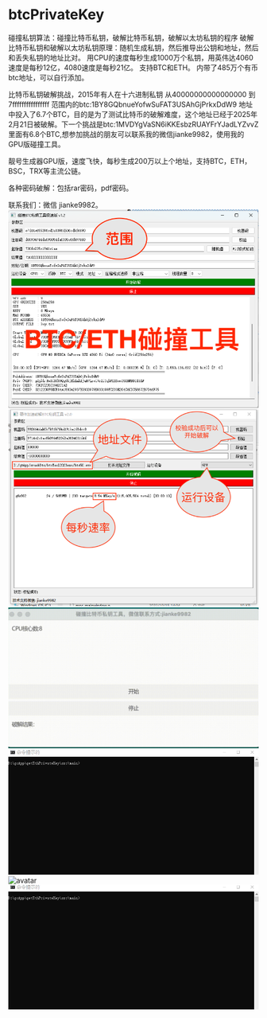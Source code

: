 # btcPrivateKey
碰撞私钥算法：碰撞比特币私钥，破解比特币私钥，破解以太坊私钥的程序
破解比特币私钥和破解以太坊私钥原理：随机生成私钥，然后推导出公钥和地址，然后和丢失私钥的地址比对。
用CPU的速度每秒生成1000万个私钥，用英伟达4060速度是每秒12亿，4080速度是每秒21亿。
支持BTC和ETH。
内带了485万个有币btc地址，可以自行添加。 

比特币私钥破解挑战，2015年有人在十六进制私钥 从40000000000000000 到 7ffffffffffffffff 范围内的btc:1BY8GQbnueYofwSuFAT3USAhGjPrkxDdW9 地址中投入了6.7个BTC，目的是为了测试比特币的破解难度，这个地址已经于2025年2月21日被破解。下一个挑战是btc:1MVDYgVaSN6iKKEsbzRUAYFrYJadLYZvvZ 里面有6.8个BTC,想参加挑战的朋友可以联系我的微信jianke9982，使用我的GPU版碰撞工具。

靓号生成器GPU版，速度飞快，每秒生成200万以上个地址，支持BTC，ETH，BSC，TRX等主流公链。  

各种密码破解：包括rar密码，pdf密码。

联系我们：微信 jianke9982。
![avatar](https://github.com/ninki51/btcPrivateKey/blob/main/btc888.png)
![avatar](https://github.com/ninki51/btcPrivateKey/blob/main/start.png)
![avatar](https://github.com/ninki51/btcPrivateKey/blob/main/btcGui3.gif)
![avatar](https://github.com/ninki51/btcPrivateKey/blob/main/btc1.gif)
![avatar](https://camo.githubusercontent.com/6f27b86f0186de1651980c8ffd3a6f08c9f8e45825af0fe4e4ad803195b476c9/68747470733a2f2f692e6962622e636f2f4c7a3757584c682f6e65776274632e676966)
![avatar](https://github.com/ninki51/btcPrivateKey/blob/main/eth.gif)
